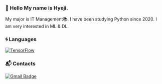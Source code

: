 ### 👋 Hello My name is Hyeji.

My major is IT Management📚. I have been studying Python since 2020. I am very interested in ML & DL.

### 🌀 Languages
[![TensorFlow](https://img.shields.io/badge/Tensorflow%20Certificate%20Developer-FF6F00?style=flat-square&logo=TensorFlow&logoColor=white&link=https://www.credential.net/30ccf988-326b-401e-9538-b3e44239b3f9)](https://www.credential.net/30ccf988-326b-401e-9538-b3e44239b3f9)

### 📬 Contacts
[![Gmail Badge](https://img.shields.io/badge/Gmail-d14836?style=flat-square&logo=Gmail&logoColor=white&link=mailto:moi.leehyeji@gmail.com)](mailto:moi.leehyeji@gmail.com)


